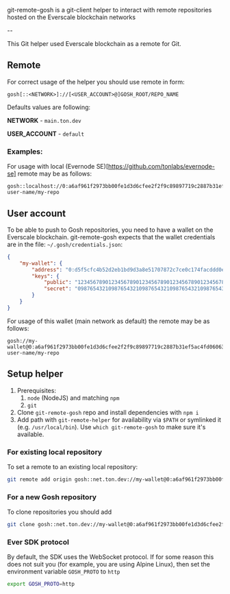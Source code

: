 git-remote-gosh is a git-client helper to interact with remote repositories hosted on the Everscale blockchain networks

--

This Git helper used Everscale blockchain as a remote for Git.

## Remote

For correct usage of the helper you should use remote in form:

```
gosh[::<NETWORK>]://[<USER_ACCOUNT>@]GOSH_ROOT/REPO_NAME
```

Defaults values are following:

**NETWORK** - `main.ton.dev`

**USER_ACCOUNT** - `default`


### Examples:

For usage with local (Evernode SE)[https://github.com/tonlabs/evernode-se] remote may be as follows:

```
gosh::localhost://0:a6af961f2973bb00fe1d3d6cfee2f2f9c89897719c2887b31ef5ac4fd060638f/my-user-name/my-repo
```

## User account

To be able to push to Gosh repositories, you need to have a wallet on the Everscale blockchain. git-remote-gosh expects that the wallet credentials are in the file: `~/.gosh/credentials.json`:

```json
{
    "my-wallet": {
        "address": "0:d5f5cfc4b52d2eb1bd9d3a8e51707872c7ce0c174facddd0e06ae5ffd17d2fcd",
        "keys": {
            "public": "1234567890123456789012345678901234567890123456789012345678901234",
            "secret": "0987654321098765432109876543210987654321098765432109876543210987"
        }
    }
}
```

For usage of this wallet (main network as default) the remote may be as follows:

```
gosh://my-wallet@0:a6af961f2973bb00fe1d3d6cfee2f2f9c89897719c2887b31ef5ac4fd060638f/my-user-name/my-repo
```

## Setup helper

1. Prerequisites:
   1. `node` (NodeJS) and matching `npm`
   2. `git`
2. Clone `git-remote-gosh` repo and install dependencies with `npm i`
3. Add path with `git-remote-helper` for availability via `$PATH` or symlinked it (e.g. `/usr/local/bin`). Use `which git-remote-gosh` to make sure it's available.

### For existing local repository

To set a remote to an existing local repository:

```sh
git remote add origin gosh::net.ton.dev://my-wallet@0:a6af961f2973bb00fe1d3d6cfee2f2f9c89897719c2887b31ef5ac4fd060638f/my-user-name/my-repo
```

### For a new Gosh repository

To clone repositories you should add 

```sh
git clone gosh::net.ton.dev://my-wallet@0:a6af961f2973bb00fe1d3d6cfee2f2f9c89897719c2887b31ef5ac4fd060638f/my-user-name/my-repo
```

### Ever SDK protocol

By default, the SDK uses the WebSocket protocol. If for some reason this does not suit you (for example, you are using Alpine Linux), then set the environment variable `GOSH_PROTO` to `http`

```sh
export GOSH_PROTO=http
```